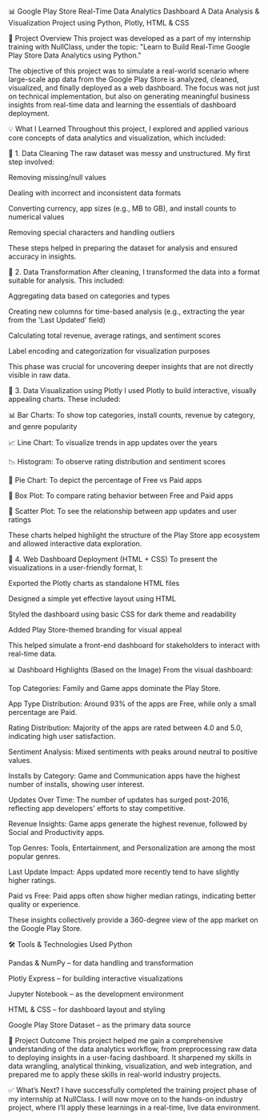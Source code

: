 📊 Google Play Store Real-Time Data Analytics Dashboard
A Data Analysis & Visualization Project using Python, Plotly, HTML & CSS

📝 Project Overview
This project was developed as a part of my internship training with NullClass, under the topic:
"Learn to Build Real-Time Google Play Store Data Analytics using Python."

The objective of this project was to simulate a real-world scenario where large-scale app data from the Google Play Store is analyzed, cleaned, visualized, and finally deployed as a web dashboard. The focus was not just on technical implementation, but also on generating meaningful business insights from real-time data and learning the essentials of dashboard deployment.

💡 What I Learned
Throughout this project, I explored and applied various core concepts of data analytics and visualization, which included:

🔹 1. Data Cleaning
The raw dataset was messy and unstructured. My first step involved:

Removing missing/null values

Dealing with incorrect and inconsistent data formats

Converting currency, app sizes (e.g., MB to GB), and install counts to numerical values

Removing special characters and handling outliers

These steps helped in preparing the dataset for analysis and ensured accuracy in insights.

🔹 2. Data Transformation
After cleaning, I transformed the data into a format suitable for analysis. This included:

Aggregating data based on categories and types

Creating new columns for time-based analysis (e.g., extracting the year from the 'Last Updated' field)

Calculating total revenue, average ratings, and sentiment scores

Label encoding and categorization for visualization purposes

This phase was crucial for uncovering deeper insights that are not directly visible in raw data.

🔹 3. Data Visualization using Plotly
I used Plotly to build interactive, visually appealing charts. These included:

📊 Bar Charts: To show top categories, install counts, revenue by category, and genre popularity

📈 Line Chart: To visualize trends in app updates over the years

📉 Histogram: To observe rating distribution and sentiment scores

🥧 Pie Chart: To depict the percentage of Free vs Paid apps

🧮 Box Plot: To compare rating behavior between Free and Paid apps

🔁 Scatter Plot: To see the relationship between app updates and user ratings

These charts helped highlight the structure of the Play Store app ecosystem and allowed interactive data exploration.

🔹 4. Web Dashboard Deployment (HTML + CSS)
To present the visualizations in a user-friendly format, I:

Exported the Plotly charts as standalone HTML files

Designed a simple yet effective layout using HTML

Styled the dashboard using basic CSS for dark theme and readability

Added Play Store-themed branding for visual appeal

This helped simulate a front-end dashboard for stakeholders to interact with real-time data.

📊 Dashboard Highlights (Based on the Image)
From the visual dashboard:

Top Categories: Family and Game apps dominate the Play Store.

App Type Distribution: Around 93% of the apps are Free, while only a small percentage are Paid.

Rating Distribution: Majority of the apps are rated between 4.0 and 5.0, indicating high user satisfaction.

Sentiment Analysis: Mixed sentiments with peaks around neutral to positive values.

Installs by Category: Game and Communication apps have the highest number of installs, showing user interest.

Updates Over Time: The number of updates has surged post-2016, reflecting app developers' efforts to stay competitive.

Revenue Insights: Game apps generate the highest revenue, followed by Social and Productivity apps.

Top Genres: Tools, Entertainment, and Personalization are among the most popular genres.

Last Update Impact: Apps updated more recently tend to have slightly higher ratings.

Paid vs Free: Paid apps often show higher median ratings, indicating better quality or experience.

These insights collectively provide a 360-degree view of the app market on the Google Play Store.

🛠️ Tools & Technologies Used
Python

Pandas & NumPy – for data handling and transformation

Plotly Express – for building interactive visualizations

Jupyter Notebook – as the development environment

HTML & CSS – for dashboard layout and styling

Google Play Store Dataset – as the primary data source

📌 Project Outcome
This project helped me gain a comprehensive understanding of the data analytics workflow, from preprocessing raw data to deploying insights in a user-facing dashboard. It sharpened my skills in data wrangling, analytical thinking, visualization, and web integration, and prepared me to apply these skills in real-world industry projects.

✅ What’s Next?
I have successfully completed the training project phase of my internship at NullClass. I will now move on to the hands-on industry project, where I’ll apply these learnings in a real-time, live data environment.
